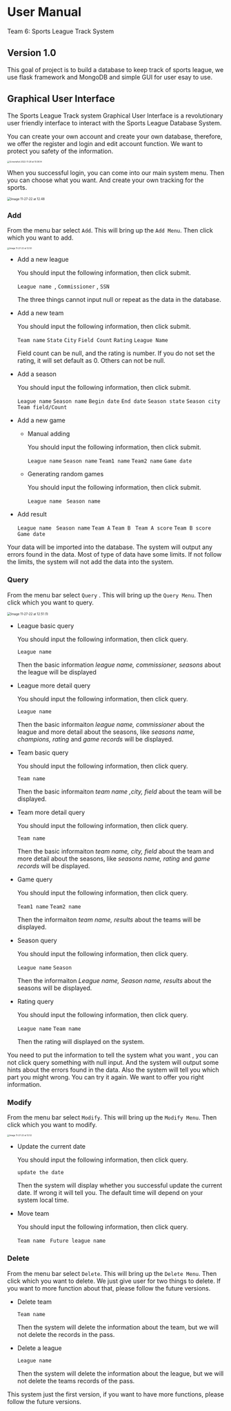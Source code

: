 # User Manual

Team 6: Sports League Track System

## Version 1.0

This goal of project is to build a database to keep track of sports league, we use flask framework and MongoDB and simple GUI for user esay to use.

## Graphical User Interface

The Sports League Track system Graphical User Interface is a revolutionary user friendly interface to interact with the Sports League Database System.

You can create your own account and create your own database, therefore, we offer the register and login and edit account function. We want to protect you safety of the information.

<img src="https://tva1.sinaimg.cn/large/008vxvgGgy1h8lobjaquej30gy08wweq.jpg" alt="Screenshot 2022-11-28 at 10.08.14" style="zoom: 33%;" />

When you successful login, you can come into our main system menu. Then you can choose what you want. And create your own tracking for the sports.

<img src="https://tva1.sinaimg.cn/large/008vxvgGgy1h8lobo6ujqj30eo042gln.jpg" alt="Image 11-27-22 at 12.48" style="zoom: 50%;" />

### Add 

From the menu bar select `Add`. This will bring up the `Add Menu`. Then click which you want to add.

<img src="https://tva1.sinaimg.cn/large/008vxvgGgy1h8lobreqv6j30c409gq39.jpg" alt="Image 11-27-22 at 12.50" style="zoom:33%;" />



* Add a new league

  You should input the following information, then click submit.

  `League name `, `Commissioner` , `SSN` 

  The three things cannot input null or repeat as the data in the database.

* Add a new team

  You should input the following information, then click submit.

  `Team name` `State` `City` `Field Count` `Rating` `League Name`

  Field count can be null, and the rating is number. If you do not set the rating, it will set default as 0. Others can not be null.

* Add a season 

  You should input the following information, then click submit.

  `League name` `Season name` `Begin date` `End date` `Season state` `Season city` `Team field/Count`

* Add a new game

  * Manual adding

    You should input the following information, then click submit.

    `League name` `Season name` `Team1 name` `Team2 name` `Game date` 

  * Generating random games

    You should input the following information, then click submit.

    `League name ` `Season name`

* Add result

  `League name ` `Season name` `Team A` `Team B ` `Team A score` `Team B score` `Game date`

Your data will be imported into the database. The system will output any errors found in the data. Most of type of data have some limits. If not follow the limits, the system will not add the data into the system.

### Query

From the menu bar select `Query` . This will bring up the `Query Menu`. Then click which you want to query.

<img src="https://tva1.sinaimg.cn/large/008vxvgGgy1h8lobsuwdjj30cu0buaal.jpg" alt="Image 11-27-22 at 12.51 (1)" style="zoom: 50%;" />

* League basic query

  You should input the following information, then click query.

  `League name`

  Then the basic information *league name, commissioner, seasons* about the league will be displayed

* League more detail query

  You should input the following information, then click query.

  `League name`

  Then the basic informaiton *league name,  commissioner* about the league and more detail about the seasons, like *seasons name, champions, rating* and *game records* will be displayed.

* Team basic query

  You should input the following information, then click query.

  `Team name`

  Then the basic informaiton *team name ,city, field* about the team will be displayed.

* Team more detail query

  You should input the following information, then click query.

  `Team name`

  Then the basic informaiton *team name, city, field* about the team and more detail about the seasons, like *seasons name, rating* and *game records* will be displayed.

* Game query

  You should input the following information, then click query.

  `Team1 name` `Team2 name` 

  Then the informaiton *team name, results* about the teams will be displayed.

* Season query 

  You should input the following information, then click query.

  `League name` `Season`

  Then the informaiton *League name, Season name,  results* about the seasons will be displayed.

* Rating query

  You should input the following information, then click query.

  `League name` `Team name`

  Then the rating will displayed on the system.

You need to put the information to tell the system what you want , you can not click query something with null input. And the system will output some hints about the errors found in the data. Also the system will tell you which part you might wrong. You can try it again. We want to offer you right information.

### Modify

From the menu bar select `Modify`. This will bring up the `Modify Menu`. Then click which you want to modify.

<img src="https://tva1.sinaimg.cn/large/008vxvgGgy1h8lobw520kj30c405uq34.jpg" alt="Image 11-27-22 at 12.52" style="zoom:33%;" />

* Update the current date

  You should input the following information, then click query. 

  `update the date`

  Then the system will display whether you successful update the current date. If wrong it will tell you. The default time will depend on your system local time. 

* Move team

  You should input the following information, then click query.
  
  `Team name` ` Future league name`

### Delete

From the menu bar select `Delete`. This will bring up the `Delete Menu`. Then click which you want to delete. We just give user for two things to delete. If you want to more function about that, please follow the future versions. 

* Delete team

  `Team name`

  Then the system will delete the information about the team, but we will not delete the records in the pass.

* Delete a league

  `League name`

  Then the system will delete the information about the league, but we will not delete the teams records of the pass.
  
  
  

This system just the first version, if you want to have more functions, please follow the future versions. 

  

​	



